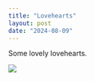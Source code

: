 ```yaml
---
title: "Lovehearts"
layout: post
date: "2024-08-09"
---
```


Some lovely lovehearts.

![](/assets/images/2024/20240809_205646.jpg)
